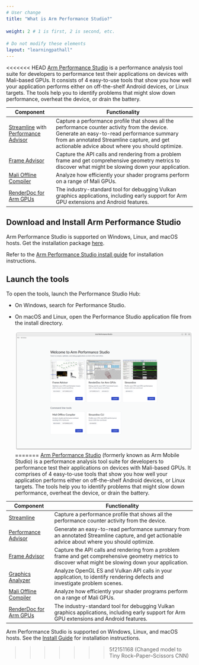 ```yaml
---
# User change
title: "What is Arm Performance Studio?"

weight: 2 # 1 is first, 2 is second, etc.

# Do not modify these elements
layout: "learningpathall"
---
```

<<<<<<< HEAD
[Arm Performance Studio](https://developer.arm.com/Tools%20and%20Software/Arm%20Performance%20Studio) is a performance analysis tool suite for developers to performance test their applications on devices with Mali-based GPUs. It consists of 4 easy-to-use tools that show you how well your application performs either on off-the-shelf Android devices, or Linux targets. The tools help you to identify problems that might slow down performance, overheat the device, or drain the battery.

| Component | Functionality |
|----------|-------------|
| [Streamline](https://developer.arm.com/Tools%20and%20Software/Streamline%20Performance%20Analyzer) with [Performance Advisor](https://developer.arm.com/Tools%20and%20Software/Performance%20Advisor) | Capture a performance profile that shows all the performance counter activity from the device. Generate an easy-to-read performance summary from an annotated Streamline capture, and get actionable advice about where you should optimize. |
| [Frame Advisor](https://developer.arm.com/Tools%20and%20Software/Frame%20Advisor) | Capture the API calls and rendering from a problem frame and get comprehensive geometry metrics to discover what might be slowing down your application. |
| [Mali Offline Compiler](https://developer.arm.com/Tools%20and%20Software/Mali%20Offline%20Compiler) | Analyze how efficiently your shader programs perform on a range of Mali GPUs. |
| [RenderDoc for Arm GPUs](https://developer.arm.com/Tools%20and%20Software/RenderDoc%20for%20Arm%20GPUs) | The industry-standard tool for debugging Vulkan graphics applications, including early support for Arm GPU extensions and Android features. |

## Download and Install Arm Performance Studio

Arm Performance Studio is supported on Windows, Linux, and macOS hosts. Get the installation package [here](https://developer.arm.com/Tools%20and%20Software/Arm%20Performance%20Studio#Downloads).

Refer to the [Arm Performance Studio install guide](/install-guides/ams/) for installation instructions.

## Launch the tools

To open the tools, launch the Performance Studio Hub:

- On Windows, search for Performance Studio.
- On macOS and Linux, open the Performance Studio application file from the install directory.

   ![Performance Studio Hub](images/ps_hub.png)
=======
[Arm Performance Studio](https://developer.arm.com/Tools%20and%20Software/Arm%20Mobile%20Studio) (formerly known as Arm Mobile Studio) is a performance analysis tool suite for developers to performance test their applications on devices with Mali-based GPUs. It comprises of 4 easy-to-use tools that show you how well your application performs either on off-the-shelf Android devices, or Linux targets. The tools help you to identify problems that might slow down performance, overheat the device, or drain the battery.

| Component | Functionality |
|----------|-------------|
| [Streamline](https://developer.arm.com/Tools%20and%20Software/Streamline%20Performance%20Analyzer) | Capture a performance profile that shows all the performance counter activity from the device. |
| [Performance Advisor](https://developer.arm.com/Tools%20and%20Software/Performance%20Advisor) | Generate an easy-to-read performance summary from an annotated Streamline capture, and get actionable advice about where you should optimize. |
| [Frame Advisor](https://developer.arm.com/Tools%20and%20Software/Frame%20Advisor) | Capture the API calls and rendering from a problem frame and get comprehensive geometry metrics to discover what might be slowing down your application. |
| [Graphics Analyzer](https://developer.arm.com/Tools%20and%20Software/Graphics%20Analyzer) | Analyze OpenGL ES and Vulkan API calls in your application, to identify rendering defects and investigate problem scenes. |
| [Mali Offline Compiler](https://developer.arm.com/Tools%20and%20Software/Mali%20Offline%20Compiler) | Analyze how efficiently your shader programs perform on a range of Mali GPUs. |
| [RenderDoc for Arm GPUs](https://renderdoc.org) | The industry-standard tool for debugging Vulkan graphics applications, including early support for Arm GPU extensions and Android features. |

Arm Performance Studio is supported on Windows, Linux, and macOS hosts. See the [Install Guide](/install-guides/ams) for installation instructions.
>>>>>>> 5f2151168 (Changed model to Tiny Rock–Paper–Scissors CNN)
